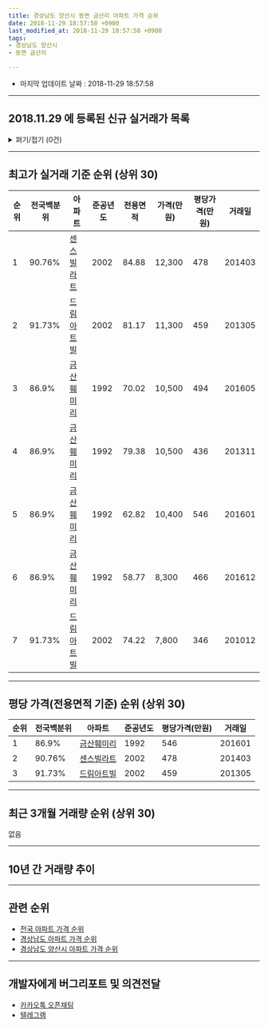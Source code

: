 ```yaml
---
title: 경상남도 양산시 동면 금산리 아파트 가격 순위
date: 2018-11-29 18:57:58 +0900
last_modified_at: 2018-11-29 18:57:58 +0900
tags:
- 경상남도 양산시
- 동면 금산리

---
```


* 마지막 업데이트 날짜 : 2018-11-29 18:57:58

---

## 2018.11.29 에 등록된 신규 실거래가 목록

<details>
<summary>펴기/접기 (0건)</summary>
<div markdown="1">

|아파트|준공년도|전용면적|가격(만원)|평당가격(만원)|거래일|전국백분위|
|---|---|---|---|---|---|---|
|없음|||||||


</div>
</details>

---

## 최고가 실거래 기준 순위 (상위 30)


|순위|전국백분위|아파트|준공년도|전용면적|가격(만원)|평당가격(만원)|거래일|
|---|---|---|---|---|---|---|---|
|1|90.76%|[센스빌라트](https://search.naver.com/search.naver?query=%EA%B2%BD%EC%83%81%EB%82%A8%EB%8F%84+%EC%96%91%EC%82%B0%EC%8B%9C+%EB%8F%99%EB%A9%B4+%EA%B8%88%EC%82%B0%EB%A6%AC+%EC%84%BC%EC%8A%A4%EB%B9%8C%EB%9D%BC%ED%8A%B8)|2002|84.88|12,300|478|201403|
|2|91.73%|[드림아트빌](https://search.naver.com/search.naver?query=%EA%B2%BD%EC%83%81%EB%82%A8%EB%8F%84+%EC%96%91%EC%82%B0%EC%8B%9C+%EB%8F%99%EB%A9%B4+%EA%B8%88%EC%82%B0%EB%A6%AC+%EB%93%9C%EB%A6%BC%EC%95%84%ED%8A%B8%EB%B9%8C)|2002|81.17|11,300|459|201305|
|3|86.9%|[금산훼미리](https://search.naver.com/search.naver?query=%EA%B2%BD%EC%83%81%EB%82%A8%EB%8F%84+%EC%96%91%EC%82%B0%EC%8B%9C+%EB%8F%99%EB%A9%B4+%EA%B8%88%EC%82%B0%EB%A6%AC+%EA%B8%88%EC%82%B0%ED%9B%BC%EB%AF%B8%EB%A6%AC)|1992|70.02|10,500|494|201605|
|4|86.9%|[금산훼미리](https://search.naver.com/search.naver?query=%EA%B2%BD%EC%83%81%EB%82%A8%EB%8F%84+%EC%96%91%EC%82%B0%EC%8B%9C+%EB%8F%99%EB%A9%B4+%EA%B8%88%EC%82%B0%EB%A6%AC+%EA%B8%88%EC%82%B0%ED%9B%BC%EB%AF%B8%EB%A6%AC)|1992|79.38|10,500|436|201311|
|5|86.9%|[금산훼미리](https://search.naver.com/search.naver?query=%EA%B2%BD%EC%83%81%EB%82%A8%EB%8F%84+%EC%96%91%EC%82%B0%EC%8B%9C+%EB%8F%99%EB%A9%B4+%EA%B8%88%EC%82%B0%EB%A6%AC+%EA%B8%88%EC%82%B0%ED%9B%BC%EB%AF%B8%EB%A6%AC)|1992|62.82|10,400|546|201601|
|6|86.9%|[금산훼미리](https://search.naver.com/search.naver?query=%EA%B2%BD%EC%83%81%EB%82%A8%EB%8F%84+%EC%96%91%EC%82%B0%EC%8B%9C+%EB%8F%99%EB%A9%B4+%EA%B8%88%EC%82%B0%EB%A6%AC+%EA%B8%88%EC%82%B0%ED%9B%BC%EB%AF%B8%EB%A6%AC)|1992|58.77|8,300|466|201612|
|7|91.73%|[드림아트빌](https://search.naver.com/search.naver?query=%EA%B2%BD%EC%83%81%EB%82%A8%EB%8F%84+%EC%96%91%EC%82%B0%EC%8B%9C+%EB%8F%99%EB%A9%B4+%EA%B8%88%EC%82%B0%EB%A6%AC+%EB%93%9C%EB%A6%BC%EC%95%84%ED%8A%B8%EB%B9%8C)|2002|74.22|7,800|346|201012|


---

## 평당 가격(전용면적 기준) 순위 (상위 30)


|순위|전국백분위|아파트|준공년도|평당가격(만원)|거래일|
|---|---|---|---|---|---|
|1|86.9%|[금산훼미리](https://search.naver.com/search.naver?query=%EA%B2%BD%EC%83%81%EB%82%A8%EB%8F%84+%EC%96%91%EC%82%B0%EC%8B%9C+%EB%8F%99%EB%A9%B4+%EA%B8%88%EC%82%B0%EB%A6%AC+%EA%B8%88%EC%82%B0%ED%9B%BC%EB%AF%B8%EB%A6%AC)|1992|546|201601|
|2|90.76%|[센스빌라트](https://search.naver.com/search.naver?query=%EA%B2%BD%EC%83%81%EB%82%A8%EB%8F%84+%EC%96%91%EC%82%B0%EC%8B%9C+%EB%8F%99%EB%A9%B4+%EA%B8%88%EC%82%B0%EB%A6%AC+%EC%84%BC%EC%8A%A4%EB%B9%8C%EB%9D%BC%ED%8A%B8)|2002|478|201403|
|3|91.73%|[드림아트빌](https://search.naver.com/search.naver?query=%EA%B2%BD%EC%83%81%EB%82%A8%EB%8F%84+%EC%96%91%EC%82%B0%EC%8B%9C+%EB%8F%99%EB%A9%B4+%EA%B8%88%EC%82%B0%EB%A6%AC+%EB%93%9C%EB%A6%BC%EC%95%84%ED%8A%B8%EB%B9%8C)|2002|459|201305|


---

## 최근 3개월 거래량 순위 (상위 30)

없음

---

## 10년 간 거래량 추이


<div style="width:100%;">
    <canvas id="deal_progress" height="250"></canvas>
</div>

<script>
new Chart(document.getElementById("deal_progress"), {
    type: 'line',
    data: {
        labels: ['200811','200812','200901','200902','200903','200904','200905','200906','200907','200908','200909','200910','200911','200912','201001','201002','201003','201004','201005','201006','201007','201008','201009','201010','201011','201012','201101','201102','201103','201104','201105','201106','201107','201108','201109','201110','201111','201112','201201','201202','201203','201204','201205','201206','201207','201208','201209','201210','201211','201212','201301','201302','201303','201304','201305','201306','201307','201308','201309','201310','201311','201312','201401','201402','201403','201404','201405','201406','201407','201408','201409','201410','201411','201412','201501','201502','201503','201504','201505','201506','201507','201508','201509','201510','201511','201512','201601','201602','201603','201604','201605','201606','201607','201608','201609','201610','201611','201612','201701','201702','201703','201704','201705','201706','201707','201708','201709','201710','201711','201712','201801','201802','201803','201804','201805','201806','201807','201808','201809','201810','201811'],
        datasets: [{
            label: '실거래 수',
            pointRadius: 1,
            data: [0, 0, 0, 0, 1, 2, 1, 0, 0, 0, 1, 1, 0, 1, 2, 1, 6, 0, 1, 0, 0, 0, 0, 0, 1, 1, 0, 1, 1, 4, 2, 3, 1, 1, 3, 0, 2, 1, 1, 0, 1, 1, 2, 1, 1, 0, 0, 1, 0, 2, 0, 0, 0, 1, 2, 0, 0, 0, 0, 2, 1, 0, 0, 1, 2, 0, 1, 0, 2, 1, 0, 1, 2, 0, 0, 0, 1, 1, 1, 1, 1, 0, 1, 1, 1, 1, 2, 3, 3, 2, 1, 0, 0, 0, 0, 0, 0, 1, 0, 0, 1, 1, 1, 3, 1, 2, 1, 0, 1, 0, 1, 0, 0, 2, 0, 1, 0, 0, 0, 0, 0],
            borderColor: "rgba(255, 201, 14, 1)",
            backgroundColor: "rgba(255, 201, 14, 0.5)",
            fill: true,
        }]
    },
    options: {
        responsive: true,
        title: {
            display: true,
            text: '10년간 거래량 추이'
        },
        tooltips: {
            mode: 'index',
            intersect: false,
        },
        hover: {
            mode: 'nearest',
            intersect: true
        },
        scales: {
            xAxes: [{
                display: true,
                scaleLabel: {
                    display: true,
                    labelString: '년/월'
                }
            }],
            yAxes: [{
                display: true,
                ticks: {
                    suggestedMin: 0,
                },
                scaleLabel: {
                    display: true,
                    labelString: '실거래 수'
                }
            }]
        }
    }
});

</script>


---

## 관련 순위

- [전국 아파트 가격 순위](https://inasie.github.io/apt-ranking/전국)
- [경상남도 아파트 가격 순위](https://inasie.github.io/apt-ranking/경상남도)
- [경상남도 양산시 아파트 가격 순위](https://inasie.github.io/apt-ranking/경상남도-양산시)


---

## 개발자에게 버그리포트 및 의견전달

- [카카오톡 오픈채팅](https://open.kakao.com/o/gLJUAP4)
- [텔레그램](https://t.me/inasie)

